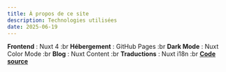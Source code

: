 ```yaml
---
title: À propos de ce site
description: Technologies utilisées
date: 2025-06-19
---
```


**Frontend** : Nuxt 4 :br **Hébergement** : GitHub Pages :br **Dark Mode** : Nuxt Color Mode :br **Blog** : Nuxt Content :br **Traductions** : Nuxt i18n :br [**Code source**](https://github.com/y-l-g/y-l-g.github.io)
